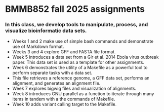 # BMMB852 fall 2025 assignments
### In this class, we develop tools to manipulate, process, and visualize bioinformatic data sets. 
- Weeks 1 and 2 make use of simple bash commands and demonstrate use of Markdown format.
- Weeks 3 and 4 explore GFF and FASTA file format.
- Week 5 introduces a data set from a Gir et al. 2014 Ebola virus outbreak paper. This data set is used as a template for other assignments.
- Week 6 demonstrates the utility of a Makefile as a powerful tool to perform separate tasks with a data set.
-   This file retrieves a reference genome, a GFF data set, performs an alignment, and generates an alignment file.
- Week 7 explores bigwig files and visualization of alignments.
- Week 8 introduces GNU parallel as a function to iterate through many items in tandem with a the commands of Makefile.
- Week 10 adds variant calling target to the Makefile.
